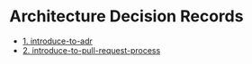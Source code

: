 # Architecture Decision Records

* [1. introduce-to-adr](0001-introduce-to-adr.md)
* [2. introduce-to-pull-request-process](0002-introduce-to-pull-request-process.md)
